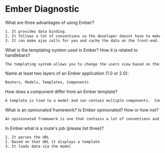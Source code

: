 # Ember Diagnostic

What are three advantages of using Ember?

```sh
1. It provides data binding.
2. It follows a lot of conventions so the developer doesnt have to make as many decisions.
3. It can make ajax calls for you and cache the data on the front-end.
```

What is the templating system used in Ember? How it is related to
handlebars?

```sh
The templating system allows you to change the users view based on their actions.  Its handlebars with some added helpers.
```

Name at least two layers of an Ember application (1.0 or 2.0):

```sh
Routers, Models, Templates, Components
```

How does a component differ from an Ember template?

```sh
A template is tied to a model and can contain multiple components.  Components are typically used for reusable sections of a template.
```

What is an opinionated framework? Is Ember opinionated? How or how not?

```sh
An opinionated framework is one that contains a lot of conventions and best practices.  Ember is opinionated because it expects you to follow certain naming conventions, file structures, etc.
```

In Ember what is a route's job (please list three)?

```sh
1. It parses the URL
2. Based on that URL it displays a template
3. It loads data via the model
```
